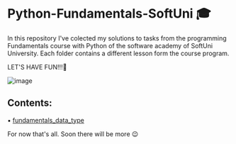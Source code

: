 # Python-Fundamentals-SoftUni 🎓
In this repository I've colected my solutions to tasks from the programming Fundamentals course with Python of the software academy of SoftUni University. Each folder contains a different lesson form the course program.
 
 LET'S HAVE FUN!!!🎉
 
![image](https://realpython.com/cdn-cgi/image/width=960,format=auto/https://files.realpython.com/media/building_with_python_watermark.2ebe5beb5b1e.jpg)

## Contents:
▪ [fundamentals_data_type](https://github.com/minkova-diyana/python-fundamentals-softuni/tree/main/fundamentals_data_type)

For now that's all. Soon there will be more  😉
